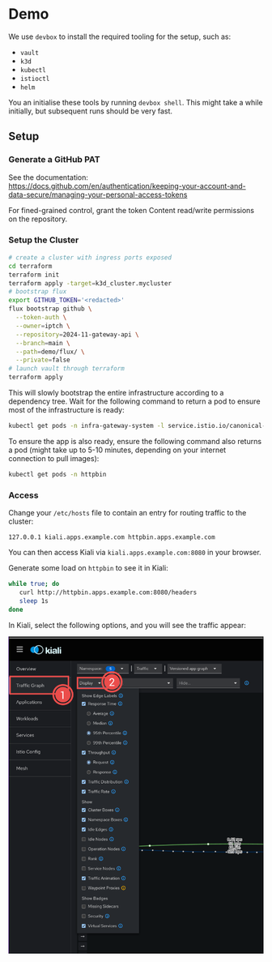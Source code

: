 # Demo

We use `devbox` to install the required tooling for the setup, such as:

- `vault`
- `k3d`
- `kubectl`
- `istioctl`
- `helm`

You an initialise these tools by running `devbox shell`. This might take a while initially, but
subsequent runs should be very fast.

## Setup

### Generate a GitHub PAT

See the documentation: https://docs.github.com/en/authentication/keeping-your-account-and-data-secure/managing-your-personal-access-tokens

For fined-grained control, grant the token Content read/write permissions on the repository.

### Setup the Cluster

```bash
# create a cluster with ingress ports exposed
cd terraform
terraform init
terraform apply -target=k3d_cluster.mycluster
# bootstrap flux
export GITHUB_TOKEN='<redacted>'
flux bootstrap github \
  --token-auth \
  --owner=iptch \
  --repository=2024-11-gateway-api \
  --branch=main \
  --path=demo/flux/ \
  --private=false
# launch vault through terraform
terraform apply
```

This will slowly bootstrap the entire infrastructure according to a dependency tree. Wait for the
following command to return a pod to ensure most of the infrastructure is ready:

```bash
kubectl get pods -n infra-gateway-system -l service.istio.io/canonical-name=prod-gateway-istio
```

To ensure the app is also ready, ensure the following command also returns a pod (might take up to
5-10 minutes, depending on your internet connection to pull images):

```bash
kubectl get pods -n httpbin
```

### Access

Change your `/etc/hosts` file to contain an entry for routing traffic to the cluster:

```
127.0.0.1 kiali.apps.example.com httpbin.apps.example.com
```

You can then access Kiali via `kiali.apps.example.com:8080` in your browser.

Generate some load on `httpbin` to see it in Kiali:

```bash
while true; do
   curl http://httpbin.apps.example.com:8080/headers
   sleep 1s
done
```

In Kiali, select the following options, and you will see the traffic appear:

![](./assets/kiali-options.png)
